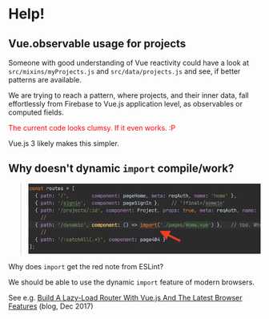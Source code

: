 # Help!

## Vue.observable usage for projects 

Someone with good understanding of Vue reactivity could have a look at  `src/mixins/myProjects.js` and `src/data/projects.js` and see, if better patterns are available.

We are trying to reach a pattern, where projects, and their inner data, fall effortlessly from Firebase to Vue.js application level, as observables or computed fields. 

<font color=red>The current code looks clumsy. If it even works. :P</font>

Vue.js 3 likely makes this simpler. 

<!-- #whisper
Could ask @Linus_Borg to have a look. He mentioned liking to crawl other people's code...?
-->


## Why doesn't dynamic `import` compile/work?

>![](.images/dynamic-import.png)

Why does `import` get the red note from ESLint?

We should be able to use the dynamic `import` feature of modern browsers.

See e.g. [Build A Lazy-Load Router With Vue.js And The Latest Browser Features](https://medium.com/js-dojo/build-a-lazy-load-router-with-vue-js-and-the-latest-browser-features-a1b52fe52dda) (blog, Dec 2017)


